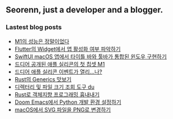 ## Seorenn, just a developer and a blogger.

### Lastest blog posts

<!-- BLOG-POST-LIST:START -->
- [M1의 성능은 정말이었다](https://seorenn.tistory.com/168)
- [Flutter의 Widget에서 앱 활성화 여부 파악하기](https://seorenn.tistory.com/167)
- [SwiftUI macOS 앱에서 타이틀 바와 툴바가 통합된 윈도우 구현하기](https://seorenn.tistory.com/166)
- [드디어 공개된 애플 실리콘의 첫 칩셋 M1](https://seorenn.tistory.com/165)
- [드디어 애플 실리콘 이벤트가 열리...나?](https://seorenn.tistory.com/164)
- [Rust의 Generics 맛보기](https://seorenn.tistory.com/163)
- [디렉터리 및 파일 크기 조회 도구 du](https://seorenn.tistory.com/162)
- [Rust로 객체지향 프로그래밍 흉내내기](https://seorenn.tistory.com/161)
- [Doom Emacs에서 Python 개발 환경 설정하기](https://seorenn.tistory.com/160)
- [macOS에서 SVG 파일을 PNG로 변경하기](https://seorenn.tistory.com/159)
<!-- BLOG-POST-LIST:END -->
